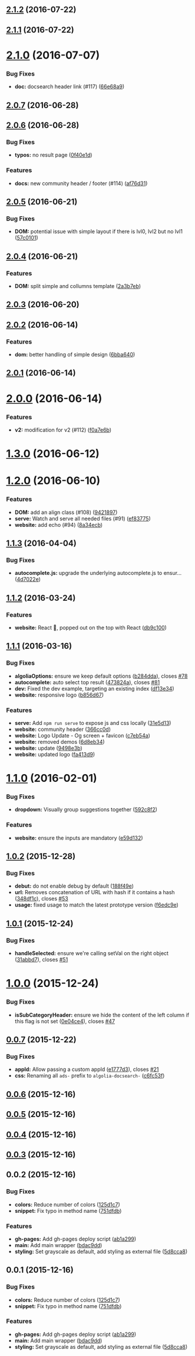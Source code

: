 <a name="2.1.2"></a>
## [2.1.2](https://github.com/algolia/docsearch/compare/v2.1.1...v2.1.2) (2016-07-22)




<a name="2.1.1"></a>
## [2.1.1](https://github.com/algolia/docsearch/compare/v2.1.0...v2.1.1) (2016-07-22)




<a name="2.1.0"></a>
# [2.1.0](https://github.com/algolia/docsearch/compare/v2.0.7...v2.1.0) (2016-07-07)


### Bug Fixes

* **doc:** docsearch header link (#117) ([66e68a9](https://github.com/algolia/docsearch/commit/66e68a9))



<a name="2.0.7"></a>
## [2.0.7](https://github.com/algolia/docsearch/compare/v2.0.6...v2.0.7) (2016-06-28)




<a name="2.0.6"></a>
## [2.0.6](https://github.com/algolia/docsearch/compare/v2.0.5...v2.0.6) (2016-06-28)


### Bug Fixes

* **typos:** no result page ([0f40e1d](https://github.com/algolia/docsearch/commit/0f40e1d))

### Features

* **docs:** new community header / footer (#114) ([af76d31](https://github.com/algolia/docsearch/commit/af76d31))



<a name="2.0.5"></a>
## [2.0.5](https://github.com/algolia/docsearch/compare/v2.0.4...v2.0.5) (2016-06-21)


### Bug Fixes

* **DOM:** potential issue with simple layout if there is lvl0, lvl2 but no lvl1 ([57c0101](https://github.com/algolia/docsearch/commit/57c0101))



<a name="2.0.4"></a>
## [2.0.4](https://github.com/algolia/docsearch/compare/v2.0.3...v2.0.4) (2016-06-21)


### Features

* **DOM:** split simple and collumns template ([2a3b7eb](https://github.com/algolia/docsearch/commit/2a3b7eb))



<a name="2.0.3"></a>
## [2.0.3](https://github.com/algolia/docsearch/compare/v2.0.2...v2.0.3) (2016-06-20)




<a name="2.0.2"></a>
## [2.0.2](https://github.com/algolia/docsearch/compare/v2.0.1...v2.0.2) (2016-06-14)


### Features

* **dom:** better handling of simple design ([6bba640](https://github.com/algolia/docsearch/commit/6bba640))



<a name="2.0.1"></a>
## [2.0.1](https://github.com/algolia/docsearch/compare/v2.0.0...v2.0.1) (2016-06-14)




<a name="2.0.0"></a>
# [2.0.0](https://github.com/algolia/docsearch/compare/v1.3.0...v2.0.0) (2016-06-14)


### Features

* **v2:** modification for v2 (#112) ([f0a7e6b](https://github.com/algolia/docsearch/commit/f0a7e6b))



<a name="1.3.0"></a>
# [1.3.0](https://github.com/algolia/docsearch/compare/1.2.0...v1.3.0) (2016-06-12)




<a name="1.2.0"></a>
# [1.2.0](https://github.com/algolia/docsearch/compare/v1.1.3...v1.2.0) (2016-06-10)


### Features

* **DOM:** add an align class (#108) ([9421897](https://github.com/algolia/docsearch/commit/9421897))
* **serve:** Watch and serve all needed files (#91) ([ef83775](https://github.com/algolia/docsearch/commit/ef83775))
* **website:** add echo (#94) ([8a34ecb](https://github.com/algolia/docsearch/commit/8a34ecb))



<a name="1.1.3"></a>
## [1.1.3](https://github.com/algolia/docsearch/compare/v1.1.2...v1.1.3) (2016-04-04)


### Bug Fixes

* **autocomplete.js:** upgrade the underlying autocomplete.js to ensur… ([4d7022e](https://github.com/algolia/docsearch/commit/4d7022e))



<a name="1.1.2"></a>
## [1.1.2](https://github.com/algolia/docsearch/compare/v1.1.1...v1.1.2) (2016-03-24)


### Features

* **website:** React :raised_hands:, popped out on the top with React ([db9c100](https://github.com/algolia/docsearch/commit/db9c100))



<a name="1.1.1"></a>
## [1.1.1](https://github.com/algolia/docsearch/compare/v1.1.0...v1.1.1) (2016-03-16)


### Bug Fixes

* **algoliaOptions:** ensure we keep default options ([b284dda](https://github.com/algolia/docsearch/commit/b284dda)), closes [#78](https://github.com/algolia/docsearch/issues/78)
* **autocomplete:** auto select top result ([473824a](https://github.com/algolia/docsearch/commit/473824a)), closes [#81](https://github.com/algolia/docsearch/issues/81)
* **dev:** Fixed the dev example, targeting an existing index ([df13e34](https://github.com/algolia/docsearch/commit/df13e34))
* **website:** responsive logo ([b856d67](https://github.com/algolia/docsearch/commit/b856d67))

### Features

* **serve:** Add `npm run serve` to expose js and css locally ([31e5d13](https://github.com/algolia/docsearch/commit/31e5d13))
* **website:** community header ([366cc0d](https://github.com/algolia/docsearch/commit/366cc0d))
* **website:** Logo Update - Og screen + favicon ([c7eb54a](https://github.com/algolia/docsearch/commit/c7eb54a))
* **website:** removed demos ([6d8eb34](https://github.com/algolia/docsearch/commit/6d8eb34))
* **website:** update ([9498e3b](https://github.com/algolia/docsearch/commit/9498e3b))
* **website:** updated logo ([fa413d9](https://github.com/algolia/docsearch/commit/fa413d9))



<a name="1.1.0"></a>
# [1.1.0](https://github.com/algolia/docsearch/compare/v1.0.2...v1.1.0) (2016-02-01)


### Bug Fixes

* **dropdown:** Visually group suggestions together ([592c8f2](https://github.com/algolia/docsearch/commit/592c8f2))

### Features

* **website:** ensure the inputs are mandatory ([e59d132](https://github.com/algolia/docsearch/commit/e59d132))



<a name="1.0.2"></a>
## [1.0.2](https://github.com/algolia/docsearch/compare/v1.0.1...v1.0.2) (2015-12-28)


### Bug Fixes

* **debut:** do not enable debug by default ([188f49e](https://github.com/algolia/docsearch/commit/188f49e))
* **url:** Removes concatenation of URL with hash if it contains a hash ([348df1c](https://github.com/algolia/docsearch/commit/348df1c)), closes [#53](https://github.com/algolia/docsearch/issues/53)
* **usage:** fixed usage to match the latest prototype version ([f6edc9e](https://github.com/algolia/docsearch/commit/f6edc9e))



<a name="1.0.1"></a>
## [1.0.1](https://github.com/algolia/docsearch/compare/v1.0.0...v1.0.1) (2015-12-24)


### Bug Fixes

* **handleSelected:** ensure we're calling setVal on the right object ([31abbd7](https://github.com/algolia/docsearch/commit/31abbd7)), closes [#51](https://github.com/algolia/docsearch/issues/51)



<a name="1.0.0"></a>
# [1.0.0](https://github.com/algolia/docsearch/compare/v0.0.7...v1.0.0) (2015-12-24)


### Bug Fixes

* **isSubCategoryHeader:** ensure we hide the content of the left column if this flag is not set ([0e04ce4](https://github.com/algolia/docsearch/commit/0e04ce4)), closes [#47](https://github.com/algolia/docsearch/issues/47)



<a name="0.0.7"></a>
## [0.0.7](https://github.com/algolia/docsearch/compare/v0.0.6...v0.0.7) (2015-12-22)


### Bug Fixes

* **appId:** Allow passing a custom appId ([e1777d3](https://github.com/algolia/docsearch/commit/e1777d3)), closes [#21](https://github.com/algolia/docsearch/issues/21)
* **css:** Renaming all `ads-` prefix to `algolia-docsearch-` ([c6fc53f](https://github.com/algolia/docsearch/commit/c6fc53f))



<a name="0.0.6"></a>
## [0.0.6](https://github.com/algolia/docsearch/compare/v0.0.5...v0.0.6) (2015-12-16)




<a name="0.0.5"></a>
## [0.0.5](https://github.com/algolia/docsearch/compare/v0.0.4...v0.0.5) (2015-12-16)




<a name="0.0.4"></a>
## [0.0.4](https://github.com/algolia/docsearch/compare/v0.0.3...v0.0.4) (2015-12-16)




<a name="0.0.3"></a>
## [0.0.3](https://github.com/algolia/docsearch/compare/v0.0.2...v0.0.3) (2015-12-16)




<a name="0.0.2"></a>
## 0.0.2 (2015-12-16)


### Bug Fixes

* **colors:** Reduce number of colors ([125d1c7](https://github.com/algolia/docsearch/commit/125d1c7))
* **snippet:** Fix typo in method name ([751dfdb](https://github.com/algolia/docsearch/commit/751dfdb))

### Features

* **gh-pages:** Add gh-pages deploy script ([ab1a299](https://github.com/algolia/docsearch/commit/ab1a299))
* **main:** Add main wrapper ([bdac9dd](https://github.com/algolia/docsearch/commit/bdac9dd))
* **styling:** Set grayscale as default, add styling as external file ([5d8cca8](https://github.com/algolia/docsearch/commit/5d8cca8))



<a name="0.0.1"></a>
## 0.0.1 (2015-12-16)


### Bug Fixes

* **colors:** Reduce number of colors ([125d1c7](https://github.com/algolia/docsearch/commit/125d1c7))
* **snippet:** Fix typo in method name ([751dfdb](https://github.com/algolia/docsearch/commit/751dfdb))

### Features

* **gh-pages:** Add gh-pages deploy script ([ab1a299](https://github.com/algolia/docsearch/commit/ab1a299))
* **main:** Add main wrapper ([bdac9dd](https://github.com/algolia/docsearch/commit/bdac9dd))
* **styling:** Set grayscale as default, add styling as external file ([5d8cca8](https://github.com/algolia/docsearch/commit/5d8cca8))



